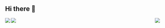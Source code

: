 ## Hi there 👋

<!--
**CaramelMacchiato-OvO/CaramelMacchiato-OvO** is a ✨ _special_ ✨ repository because its `README.md` (this file) appears on your GitHub profile.

Here are some ideas to get you started:

- 🔭 I’m currently working on ...
- 🌱 I’m currently learning ...
- 👯 I’m looking to collaborate on ...
- 🤔 I’m looking for help with ...
- 💬 Ask me about ...
- 📫 How to reach me: ...
- 😄 Pronouns: ...
- ⚡ Fun fact: ...
-->


<img   align="center" src="https://github-readme-stats.vercel.app/api?username=CaramelMacchiato-OvO&locale=cn&line_height=33&show_icons=true&hide=&theme=&rank_icon=github"/>
<img   align="right" src="https://github-readme-stats.vercel.app/api/top-langs/?username=CaramelMacchiato-OvO&locale=cn&line_height=33&theme=&langs_count=5"/> <a href="https://space.bilibili.com/435079512?spm_id_from=333.337.0.0" target="_blank"><img  align=left src="https://img.shields.io/badge/bilibili-CaramelMacchiato-%231677ff?style=flat"/></a>

